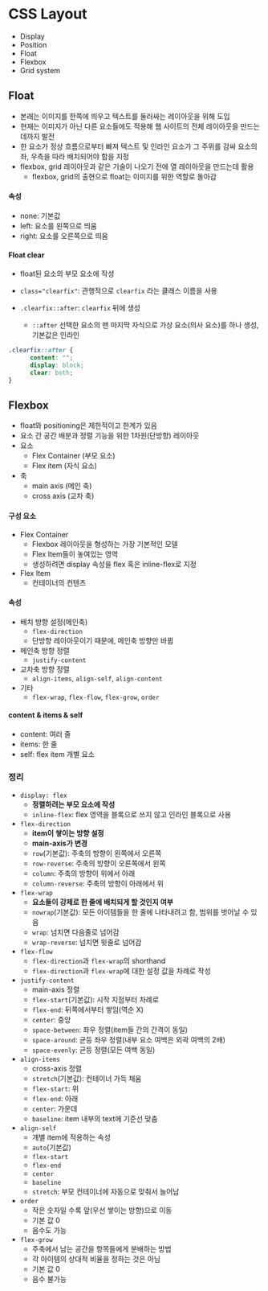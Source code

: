 # CSS Layout

- Display
- Position
- Float
- Flexbox
- Grid system



## Float

- 본래는 이미지를 한쪽에 띄우고 텍스트를 둘러싸는 레이아웃을 위해 도입
- 현재는 이미지가 아닌 다른 요소들에도 적용해 웹 사이트의 전체 레이아웃을 만드는데까지 발전
- 한 요소가 정상 흐름으로부터 빠져 텍스트 및 인라인 요소가 그 주위를 감싸 요소의 좌, 우측을 따라 배치되어야 함을 지정
- flexbox, grid 레이아웃과 같은 기술이 나오기 전에 열 레이아웃을 만드는데 활용
  - flexbox, grid의 출현으로 float는 이미지를 위한 역할로 돌아감



#### 속성

- none: 기본값
- left: 요소를 왼쪽으로 띄움
- right: 요소를 오른쪽으로 띄움



#### Float clear

- float된 요소의 부모 요소에 작성

- `class="clearfix"`: 관행적으로 `clearfix` 라는 클래스 이름을 사용
- `.clearfix::after`: `clearfix` 뒤에 생성
  - `::after` 선택한 요소의 맨 마지막 자식으로 가상 요소(의사 요소)를 하나 생성, 기본값은 인라인

```css
.clearfix::after {
      content: "";
      display: block;
      clear: both;
}
```





## Flexbox

- float와 positioning은 제한적이고 한계가 있음
- 요소 간 공간 배분과 정렬 기능을 위한 1차원(단방향) 레이아웃
- 요소
  - Flex Container (부모 요소)
  - Flex item (자식 요소)
- 축
  - main axis (메인 축)
  - cross axis (교차 축)



#### 구성 요소

- Flex Container
  - Flexbox 레이아웃을 형성하는 가장 기본적인 모델
  - Flex Item들이 놓여있는 영역
  - 생성하려면 display 속성을 flex 혹은 inline-flex로 지정
- Flex Item
  - 컨테이너의 컨텐츠



#### 속성

- 배치 방향 설정(메인축)
  - `flex-direction`
  - 단방향 레이아웃이기 때문에, 메인축 방향만 바뀜
- 메인축 방향 정렬
  - `justify-content`
- 교차축 방향 정렬
  - `align-items`, `align-self`, `align-content`
- 기타
  - `flex-wrap`, `flex-flow`, `flex-grow`, `order`



#### content & items & self

- content: 여러 줄
- items: 한 줄
- self: flex item 개별 요소



### 정리

- `display: flex`
  - **정렬하려는 부모 요소에 작성**
  - `inline-flex`: flex 영역을 블록으로 쓰지 않고 인라인 블록으로 사용
- `flex-direction`
  - **item이 쌓이는 방향 설정**
  - **main-axis가 변경**
  - `row`(기본값): 주축의 방향이 왼쪽에서 오른쪽
  - `row-reverse`: 주축의 방향이 오른쪽에서 왼쪽
  - `column`: 주축의 방향이 위에서 아래
  - `column-reverse`: 주축의 방향이 아래에서 위
- `flex-wrap`
  - **요소들이 강제로 한 줄에 배치되게  할 것인지 여부**
  - `nowrap`(기본값): 모든 아이템들을 한 줄에 나타내려고 함, 범위를 벗어날 수 있음
  - `wrap`: 넘치면 다음줄로 넘어감
  - `wrap-reverse`: 넘치면 윗줄로 넘어감
- `flex-flow`
  - `flex-direction`과 `flex-wrap`의 shorthand
  - `flex-direction`과 `flex-wrap`에 대한 설정 값을 차례로 작성
- `justify-content`
  - main-axis 정렬
  - `flex-start`(기본값): 시작 지점부터 차례로
  - `flex-end`: 뒤쪽에서부터 쌓임(역순 X)
  - `center`: 중앙
  - `space-between`: 좌우 정렬(item들 간의 간격이 동일)
  - `space-around`: 균등 좌우 정렬(내부 요소 여백은 외곽 여백의 2배)
  - `space-evenly`: 균등 정렬(모든 여백 동일)
- `align-items`
  - cross-axis 정렬
  - `stretch`(기본값): 컨테이너 가득 채움
  - `flex-start`: 위
  - `flex-end`: 아래
  - `center`: 가운데
  - `baseline`: item 내부의 text에 기준선 맞춤
- `align-self`
  - 개별 item에 적용하는 속성
  - `auto`(기본값)
  - `flex-start`
  - `flex-end`
  - `center`
  - `baseline`
  - `stretch`: 부모 컨테이너에 자동으로 맞춰서 늘어남
- `order`
  - 작은 숫자일 수록 앞(우선 쌓이는 방향)으로 이동
  - 기본 값 0
  - 음수도 가능
- `flex-grow`
  - 주축에서 남는 공간을 항목들에게 분배하는 방법
  - 각 아이템의 상대적 비율을 정하는 것은 아님
  - 기본 값 0
  - 음수 불가능